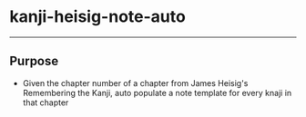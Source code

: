 # kanji-heisig-note-auto
___
## Purpose
- Given the chapter number of a chapter from James Heisig's Remembering the Kanji, auto populate a note template for every knaji in that chapter